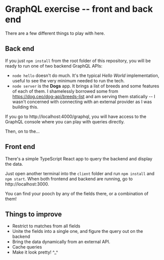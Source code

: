 # GraphQL exercise -- front and back end

There are a few different things to play with here.

## Back end

If you just `npm install` from the root folder of this repository, you will be ready to run one of two backend GraphQL APIs:

* `node hello` doesn't do much. It's the typical _Hello World_ implementation, useful to see the very minimum needed to run the tech.
* `node server` is the **Dogs** app. It brings a list of breeds and some features of each of them. I shamelessly borrowed some from https://dog.ceo/dog-api/breeds-list and am serving them statically -- I wasn't concerned with connecting with an external provider as I was building this.

If you go to http://localhost:4000/graphql, you will have access to the GraphQL console where you can play with queries directly.

Then, on to the...

## Front end

There's a simple TypeScript React app to query the backend and display the data.

Just open another terminal into the `client` folder and run `npm install` and `npm start`. When both frontend and backend are running, go to http://localhost:3000.

You can find your pooch by any of the fields there, or a combination of them!

## Things to improve

* Restrict to matches from all fields
* Unite the fields into a single one, and figure the query out on the backend
* Bring the data dynamically from an external API.
* Cache queries
* Make it look pretty! ^_^